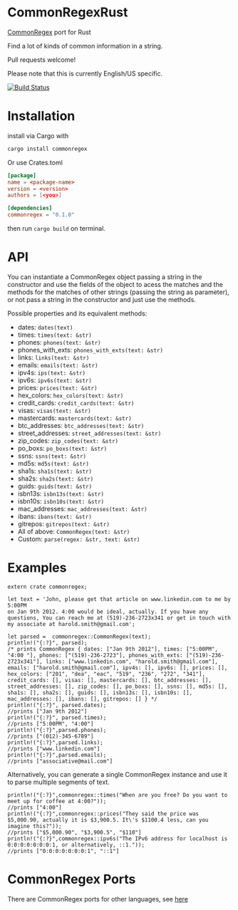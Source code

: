 CommonRegexRust
=============

[CommonRegex](https://github.com/madisonmay/CommonRegex/ "CommonRegex") port for Rust

Find a lot of kinds of common information in a string.

Pull requests welcome!

Please note that this is currently English/US specific.

[![Build Status](https://travis-ci.org/talyssonoc/commonregexjs.svg?branch=master)](https://travis-ci.org/hskang9/CommonRegexRust)

Installation
===
install via Cargo with

```sh
cargo install commonregex
```

Or use Crates.toml

```toml
[package]
name = <package-name>
version = <version>
authors = [<you>]

[dependencies]
commonregex = "0.1.0"
```
then run `cargo build` on terminal.

API
===

You can instantiate a CommonRegex object passing a string in the constructor and use the fields of the object to acess the matches and the methods for the matches of other strings (passing the string as parameter), or not pass a string in the constructor and just use the methods.

Possible properties and its equivalent methods:

* dates: `dates(text)`                            
* times: `times(text: &str)`
* phones: `phones(text: &str)`
* phones_with_exts: `phones_with_exts(text: &str)`
* links: `links(text: &str)`
* emails: `emails(text: &str)`
* ipv4s: `ips(text: &str)`
* ipv6s: `ipv6s(text: &str)`
* prices: `prices(text: &str)`
* hex_colors: `hex_colors(text: &str)`
* credit_cards: `credit_cards(text: &str)`
* visas: `visas(text: &str)`
* mastercards: `mastercards(text: &str)`
* btc_addresses: `btc_addresses(text: &str)`
* street_addresses: `street_addresses(text: &str)`
* zip_codes: `zip_codes(text: &str)`
* po_boxs: `po_boxs(text: &str)`
* ssns: `ssns(text: &str)`
* md5s: `md5s(text: &str)`
* sha1s: `sha1s(text: &str)`
* sha2s: `sha2s(text: &str)`
* guids: `guids(text: &str)`
* isbn13s: `isbn13s(text: &str)`
* isbn10s: `isbn10s(text: &str)`
* mac_addresses: `mac_addresses(text: &str)`
* ibans: `ibans(text: &str)`
* gitrepos: `gitrepos(text: &str)`
* All of above: `CommonRegex(text: &str)`
* Custom: `parse(regex: &str, text: &str)`

Examples
========
```
extern crate commonregex;

let text = 'John, please get that article on www.linkedin.com to me by 5:00PM 
on Jan 9th 2012. 4:00 would be ideal, actually. If you have any 
questions, You can reach me at (519)-236-2723x341 or get in touch with
my associate at harold.smith@gmail.com';

let parsed =  commonregex::CommonRegex(text);
println!("{:?}", parsed);
/* prints CommonRegex { dates: ["Jan 9th 2012"], times: ["5:00PM", "4:00 "], phones: ["(519)-236-2723"], phones_with_exts: ["(519)-236-2723x341"], links: ["www.linkedin.com", "harold.smith@gmail.com"], emails: ["harold.smith@gmail.com"], ipv4s: [], ipv6s: [], prices: [], hex_colors: ["201", "dea", "eac", "519", "236", "272", "341"], credit_cards: [], visas: [], mastercards: [], btc_addresses: [], street_addresses: [], zip_codes: [], po_boxs: [], ssns: [], md5s: [], sha1s: [], sha2s: [], guids: [], isbn13s: [], isbn10s: [], mac_addresses: [], ibans: [], gitrepos: [] } */
println!("{:?}", parsed.dates);
//prints ["Jan 9th 2012"]
println!("{:?}", parsed.times);
//prints ["5:00PM", "4:00"]
println!("{:?}",parsed.phones);
//prints ["(012)-345-6789"]
println!("{:?}",parsed.links);
//prints ["www.linkedin.com"]
println!("{:?}",parsed.emails);
//prints ["associative@mail.com"]
```   

Alternatively, you can generate a single CommonRegex instance and use it to parse multiple segments of text.
```
println!("{:?}",commonregex::times("When are you free? Do you want to meet up for coffee at 4:00?"));
//prints ["4:00"]
println!("{:?}",commonregex::prices("They said the price was $5,000.90, actually it is $3,900.5. It\'s $1100.4 less, can you imagine this?"));
//prints ["$5,000.90", "$3,900.5", "$110"]
println!("{:?}",commonregex::ipv6s("The IPv6 address for localhost is 0:0:0:0:0:0:0:1, or alternatively, ::1."));
//prints ["0:0:0:0:0:0:0:1", "::1"]
```

CommonRegex Ports
=================
There are CommonRegex ports for other languages, see [here](https://github.com/madisonmay/CommonRegex/#commonregex-ports "CommonRegex ports")
